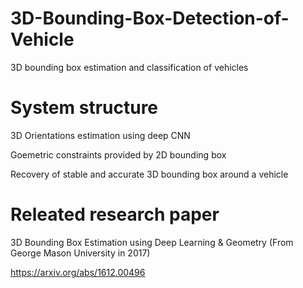 # 3D-Bounding-Box-Detection-of-Vehicle
3D bounding box estimation and classification of vehicles
# System structure
3D Orientations estimation using deep CNN

Goemetric constraints provided by 2D bounding box

Recovery of stable and accurate 3D bounding box around a vehicle

# Releated research paper
3D Bounding Box Estimation using Deep Learning & Geometry (From George Mason University in 2017)

https://arxiv.org/abs/1612.00496

